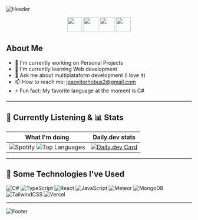 ![Header](https://capsule-render.vercel.app/api?type=waving&height=125&color=gradient&text=Jo%C3%A3o%20here%20%F0%9F%91%8B&animation=fadeIn)

<p align="center">
  <a href="https://www.instagram.com/JV.Hobus/"><img height="40" src="https://skillicons.dev/icons?i=instagram" /></a>
  <a href="https://github.com/miojo-dev"><img height="40" src="https://skillicons.dev/icons?i=github" /></a>
  <a href="https://medium.com/@joaovitorhobus2"><img height="40" src="https://uxwing.com/wp-content/themes/uxwing/download/brands-and-social-media/medium-logo-icon.png" /></a>
  <a href="https://app.daily.dev/miojonoiado"><img height="40" src="https://play-lh.googleusercontent.com/ZejAkIHFw3knpmq77o6jJd9yDmzoqWOU-GmHZDIpxMjm8V30_WbR06VASibWPSxjc-W1=s256-rw" /></a>
</p>

## About Me

- 🔭 I'm currently working on Personal Projects
- 🌱 I'm currently learning Web development  
- 💬 Ask me about multiplataform development (I love it)  
- 📫 How to reach me: joaovitorhobus2@gmail.com  
- ⚡ Fun fact: My favorite language at the moment is C#  

---

## 🎵 Currently Listening & 📊 Stats

| What I'm doing | Daily.dev stats |
|---------|----------------|
| ![Spotify](https://spotify-github-profile.kittinanx.com/api/view.svg?uid=whbsxmx5fr8t12lbrci8us73c&cover_image=true&theme=novatorem&show_offline=false&background_color=121212&interchange=true&bar_color=53b14f&bar_color_cover=false) ![Top Languages](https://github-readme-stats.vercel.app/api/top-langs/?username=miojo-dev&layout=donut-vertical&theme=dark) | [![Daily.dev Card](https://api.daily.dev/devcards/v2/r7LKdLWAdoqp5MNvspkdz.png?r=zws&type=default)](https://app.daily.dev/miojonoiado) |

---

## 🧪 Some Technologies I've Used

  ![C#](https://img.shields.io/badge/c%23-%23239120.svg?style=for-the-badge&logo=csharp&logoColor=white)
  ![TypeScript](https://img.shields.io/badge/typescript-%23007ACC.svg?style=for-the-badge&logo=typescript&logoColor=white)
  ![React](https://img.shields.io/badge/react-%2320232a.svg?style=for-the-badge&logo=react&logoColor=%2361DAFB)
  ![JavaScript](https://img.shields.io/badge/javascript-%23323330.svg?style=for-the-badge&logo=javascript&logoColor=%23F7DF1E)
  ![Meteor](https://img.shields.io/badge/meteorjs-%23d74c4c.svg?style=for-the-badge&logo=meteor&logoColor=white)
  ![MongoDB](https://img.shields.io/badge/MongoDB-%234ea94b.svg?style=for-the-badge&logo=mongodb&logoColor=white)
  ![TailwindCSS](https://img.shields.io/badge/tailwindcss-%2338B2AC.svg?style=for-the-badge&logo=tailwind-css&logoColor=white)
  ![Vercel](https://img.shields.io/badge/vercel-%23000000.svg?style=for-the-badge&logo=vercel&logoColor=white)

---

![Footer](https://capsule-render.vercel.app/api?type=waving&color=gradient&height=125&section=footer)
